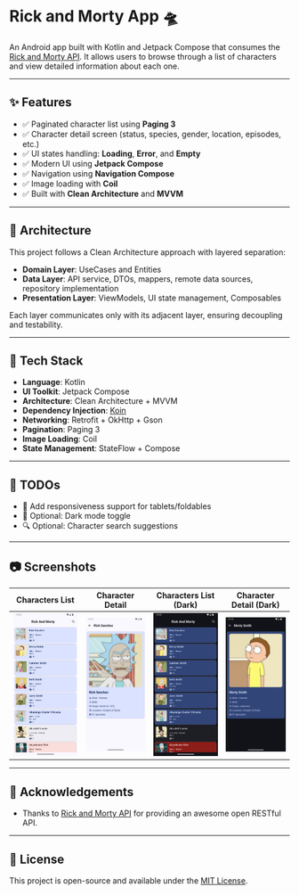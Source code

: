 # Rick and Morty App 🛸

An Android app built with Kotlin and Jetpack Compose that consumes the [Rick and Morty API](https://rickandmortyapi.com/documentation/#character). It allows users to browse through a list of characters and view detailed information about each one.

---

## ✨ Features

- ✅ Paginated character list using **Paging 3**
- ✅ Character detail screen (status, species, gender, location, episodes, etc.)
- ✅ UI states handling: **Loading**, **Error**, and **Empty**
- ✅ Modern UI using **Jetpack Compose**
- ✅ Navigation using **Navigation Compose**
- ✅ Image loading with **Coil**
- ✅ Built with **Clean Architecture** and **MVVM**

---

## 🧱 Architecture

This project follows a Clean Architecture approach with layered separation:

- **Domain Layer**: UseCases and Entities
- **Data Layer**: API service, DTOs, mappers, remote data sources, repository implementation
- **Presentation Layer**: ViewModels, UI state management, Composables

Each layer communicates only with its adjacent layer, ensuring decoupling and testability.

---

## 🧰 Tech Stack

- **Language**: Kotlin
- **UI Toolkit**: Jetpack Compose
- **Architecture**: Clean Architecture + MVVM
- **Dependency Injection**: [Koin](https://insert-koin.io/)
- **Networking**: Retrofit + OkHttp + Gson
- **Pagination**: Paging 3
- **Image Loading**: Coil
- **State Management**: StateFlow + Compose

---

## 🚧 TODOs
- 📱 Add responsiveness support for tablets/foldables
- 🌙 Optional: Dark mode toggle
- 🔍 Optional: Character search suggestions

---

## 📷 Screenshots

| Characters List | Character Detail | Characters List (Dark)       | Character Detail (Dark)         |
|-----------------|------------------|---------------------------------|---------------------------------|
| ![Art 1](screenshots/art1.webp) | ![Art 2](screenshots/art2.webp) | ![Art 3](screenshots/art3.webp) | ![Art 4](screenshots/art4.webp) |

---

## 🤝 Acknowledgements

- Thanks to [Rick and Morty API](https://rickandmortyapi.com/) for providing an awesome open RESTful API.

---

## 📄 License

This project is open-source and available under the [MIT License](LICENSE).